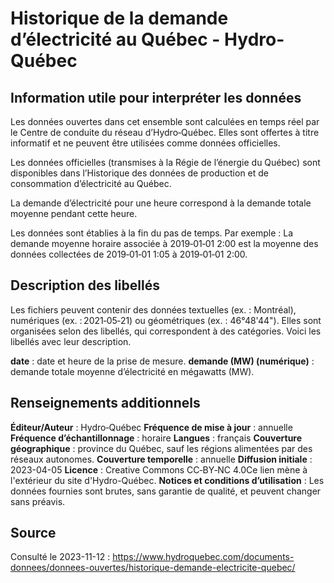 # Historique de la demande d’électricité au Québec - Hydro-Québec

## Information utile pour interpréter les données

Les données ouvertes dans cet ensemble sont calculées en temps réel par le Centre de conduite du réseau d’Hydro‑Québec. Elles sont offertes à titre informatif et ne peuvent être utilisées comme données officielles.

Les données officielles (transmises à la Régie de l’énergie du Québec) sont disponibles dans l’Historique des données de production et de consommation d’électricité au Québec.

La demande d’électricité pour une heure correspond à la demande totale moyenne pendant cette heure.

Les données sont établies à la fin du pas de temps. Par exemple : La demande moyenne horaire associée à 2019‑01‑01 2:00 est la moyenne des données collectées de 2019‑01‑01 1:05 à 2019‑01‑01 2:00.

## Description des libellés

Les fichiers peuvent contenir des données textuelles (ex. : Montréal), numériques (ex. : 2021‑05‑21) ou géométriques (ex. : 46°48'44"). Elles sont organisées selon des libellés, qui correspondent à des catégories. Voici les libellés avec leur description.

**date** : date et heure de la prise de mesure.
**demande (MW) (numérique)** : demande totale moyenne d’électricité en mégawatts (MW).

## Renseignements additionnels

**Éditeur/Auteur** : Hydro‑Québec
**Fréquence de mise à jour** : annuelle
**Fréquence d’échantillonnage** : horaire
**Langues** : français
**Couverture géographique** : province du Québec, sauf les régions alimentées par des réseaux autonomes.
**Couverture temporelle** : annuelle
**Diffusion initiale** : 2023-04-05
**Licence** : Creative Commons CC‑BY‑NC 4.0Ce lien mène à l'extérieur du site d'Hydro-Québec.
**Notices et conditions d’utilisation** : Les données fournies sont brutes, sans garantie de qualité, et peuvent changer sans préavis.

## Source

Consulté le 2023-11-12 : https://www.hydroquebec.com/documents-donnees/donnees-ouvertes/historique-demande-electricite-quebec/
